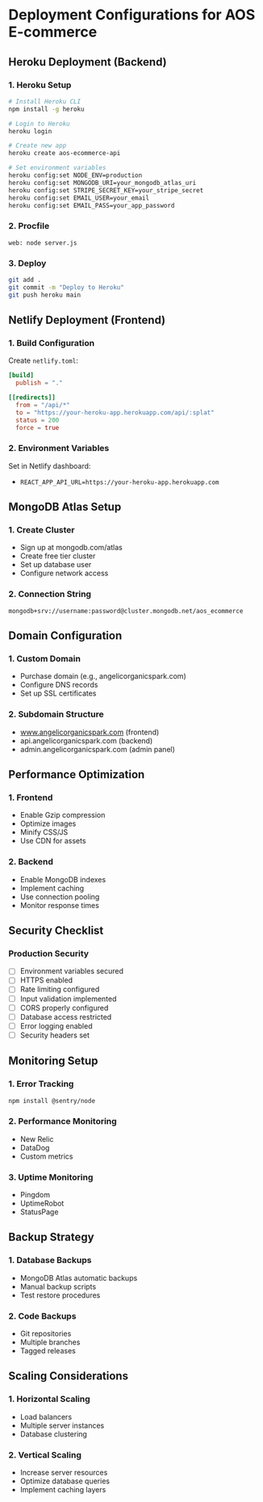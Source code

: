# Deployment Configurations for AOS E-commerce

## Heroku Deployment (Backend)

### 1. Heroku Setup
```bash
# Install Heroku CLI
npm install -g heroku

# Login to Heroku
heroku login

# Create new app
heroku create aos-ecommerce-api

# Set environment variables
heroku config:set NODE_ENV=production
heroku config:set MONGODB_URI=your_mongodb_atlas_uri
heroku config:set STRIPE_SECRET_KEY=your_stripe_secret
heroku config:set EMAIL_USER=your_email
heroku config:set EMAIL_PASS=your_app_password
```

### 2. Procfile
```
web: node server.js
```

### 3. Deploy
```bash
git add .
git commit -m "Deploy to Heroku"
git push heroku main
```

## Netlify Deployment (Frontend)

### 1. Build Configuration
Create `netlify.toml`:
```toml
[build]
  publish = "."

[[redirects]]
  from = "/api/*"
  to = "https://your-heroku-app.herokuapp.com/api/:splat"
  status = 200
  force = true
```

### 2. Environment Variables
Set in Netlify dashboard:
- `REACT_APP_API_URL=https://your-heroku-app.herokuapp.com`

## MongoDB Atlas Setup

### 1. Create Cluster
- Sign up at mongodb.com/atlas
- Create free tier cluster
- Set up database user
- Configure network access

### 2. Connection String
```
mongodb+srv://username:password@cluster.mongodb.net/aos_ecommerce
```

## Domain Configuration

### 1. Custom Domain
- Purchase domain (e.g., angelicorganicspark.com)
- Configure DNS records
- Set up SSL certificates

### 2. Subdomain Structure
- www.angelicorganicspark.com (frontend)
- api.angelicorganicspark.com (backend)
- admin.angelicorganicspark.com (admin panel)

## Performance Optimization

### 1. Frontend
- Enable Gzip compression
- Optimize images
- Minify CSS/JS
- Use CDN for assets

### 2. Backend
- Enable MongoDB indexes
- Implement caching
- Use connection pooling
- Monitor response times

## Security Checklist

### Production Security
- [ ] Environment variables secured
- [ ] HTTPS enabled
- [ ] Rate limiting configured
- [ ] Input validation implemented
- [ ] CORS properly configured
- [ ] Database access restricted
- [ ] Error logging enabled
- [ ] Security headers set

## Monitoring Setup

### 1. Error Tracking
```bash
npm install @sentry/node
```

### 2. Performance Monitoring
- New Relic
- DataDog
- Custom metrics

### 3. Uptime Monitoring
- Pingdom
- UptimeRobot
- StatusPage

## Backup Strategy

### 1. Database Backups
- MongoDB Atlas automatic backups
- Manual backup scripts
- Test restore procedures

### 2. Code Backups
- Git repositories
- Multiple branches
- Tagged releases

## Scaling Considerations

### 1. Horizontal Scaling
- Load balancers
- Multiple server instances
- Database clustering

### 2. Vertical Scaling
- Increase server resources
- Optimize database queries
- Implement caching layers